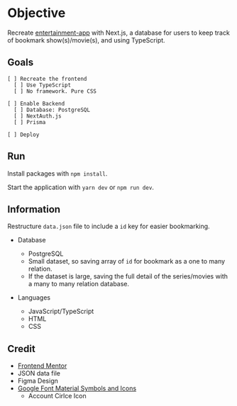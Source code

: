 # Objective

Recreate [entertainment-app](https://github.com/antran1245/entertainment-app) with Next.js, a database for users to keep track of bookmark show(s)/movie(s), and using TypeScript.

## Goals

    [ ] Recreate the frontend
      [ ] Use TypeScript
      [ ] No framework. Pure CSS

    [ ] Enable Backend
      [ ] Database: PostgreSQL
      [ ] NextAuth.js
      [ ] Prisma

    [ ] Deploy

## Run

Install packages with `npm install`.

Start the application with `yarn dev` or `npm run dev`.

## Information

Restructure `data.json` file to include a `id` key for easier bookmarking.

- Database
  - PostgreSQL
  - Small dataset, so saving array of `id` for bookmark as a one to many relation.
  - If the dataset is large, saving the full detail of the series/movies with a many to many relation database.

- Languages
  - JavaScript/TypeScript
  - HTML
  - CSS

## Credit

-  [Frontend Mentor](https://www.frontendmentor.io/)
  - JSON data file
  - Figma Design
- [Google Font Material Symbols and Icons](https://fonts.google.com/)
  - Account Cirlce Icon 